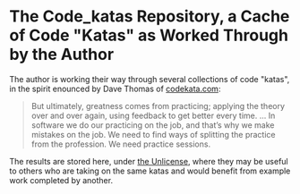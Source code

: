 # The Code_katas Repository, a Cache of Code "Katas" as Worked Through by the Author

The author is working their way through several collections of code "katas", in
the spirit enounced by Dave Thomas of [codekata.com](https://codekata.com/):

> But ultimately, greatness comes from practicing; applying the theory over and
> over again, using feedback to get better every time. ... In software we do our
> practicing on the job, and that’s why we make mistakes on the job. We need
> to find ways of splitting the practice from the profession. We need practice
> sessions.

The results are stored here, under [the Unlicense](LICENSE), where they may be
useful to others who are taking on the same katas and would benefit from example
work completed by another.
